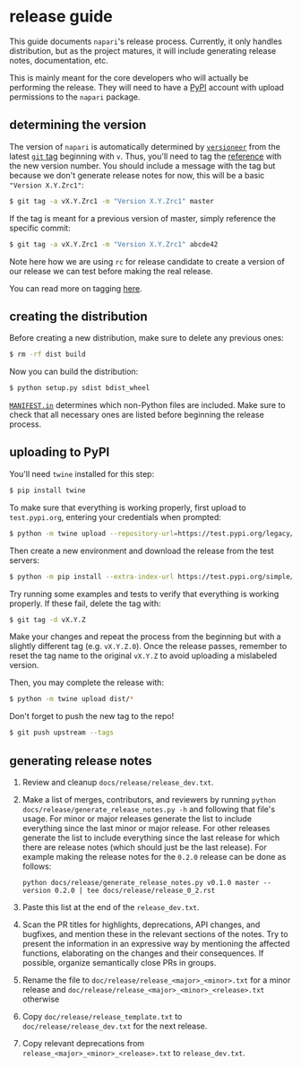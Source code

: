 # release guide

This guide documents `napari`'s release process.
Currently, it only handles distribution, but as the project matures,
it will include generating release notes, documentation, etc.

This is mainly meant for the core developers who will actually be performing the release.
They will need to have a [PyPI](https://pypi.org) account with upload permissions to the `napari` package.

## determining the version

The version of `napari` is automatically determined by [`versioneer`](https://github.com/warner/python-versioneer)
from the latest [`git` tag](https://git-scm.com/book/en/v2/Git-Basics-Tagging) beginning with `v`.
Thus, you'll need to tag the [reference](https://git-scm.com/book/en/v2/Git-Internals-Git-References) with the new version number.
You should include a message with the tag but because we don't generate release notes for now,
this will be a basic `"Version X.Y.Zrc1"`:
```bash
$ git tag -a vX.Y.Zrc1 -m "Version X.Y.Zrc1" master
```

If the tag is meant for a previous version of master, simply reference the specific commit:
```bash
$ git tag -a vX.Y.Zrc1 -m "Version X.Y.Zrc1" abcde42
```

Note here how we are using `rc` for release candidate to create a version of our release we can test
before making the real release.

You can read more on tagging [here](https://git-scm.com/book/en/v2/Git-Basics-Tagging).

## creating the distribution

Before creating a new distribution, make sure to delete any previous ones:
```bash
$ rm -rf dist build
```

Now you can build the distribution:
```bash
$ python setup.py sdist bdist_wheel
```

[`MANIFEST.in`](../MANIFEST.in) determines which non-Python files are included.
Make sure to check that all necessary ones are listed before beginning the release process.

## uploading to PyPI

You'll need `twine` installed for this step:
```bash
$ pip install twine
```

To make sure that everything is working properly, first upload to `test.pypi.org`,
entering your credentials when prompted:
```bash
$ python -m twine upload --repository-url=https://test.pypi.org/legacy/ dist/*
```

Then create a new environment and download the release from the test servers:
```bash
$ python -m pip install --extra-index-url https://test.pypi.org/simple/ napari==X.Y.Z
```

Try running some examples and tests to verify that everything is working properly.
If these fail, delete the tag with:
```bash
$ git tag -d vX.Y.Z
```

Make your changes and repeat the process from the beginning but with a slightly different tag (e.g. `vX.Y.Z.0`).
Once the release passes, remember to reset the tag name to the original `vX.Y.Z`
to avoid uploading a mislabeled version.

Then, you may complete the release with:
```bash
$ python -m twine upload dist/*
```

Don't forget to push the new tag to the repo!
```bash
$ git push upstream --tags
```

## generating release notes

1. Review and cleanup ``docs/release/release_dev.txt``.

2. Make a list of merges, contributors, and reviewers by running
   ``python docs/release/generate_release_notes.py -h`` and following that file's usage. For minor or major releases generate the list to include everything since the last minor or major release.
   For other releases generate the list to include
   everything since the last release for which there
   are release notes (which should just be the last release). For example making the release notes
   for the `0.2.0` release can be done as follows:
   ```
   python docs/release/generate_release_notes.py v0.1.0 master --version 0.2.0 | tee docs/release/release_0_2.rst
   ```

3. Paste this list at the end of the ``release_dev.txt``.

4. Scan the PR titles for highlights, deprecations, API changes,
   and bugfixes, and mention these in the relevant sections of the notes.
   Try to present the information in an expressive way by mentioning
   the affected functions, elaborating on the changes and their
   consequences. If possible, organize semantically close PRs in groups.

5. Rename the file to ``doc/release/release_<major>_<minor>.txt`` for a minor release and ``doc/release/release_<major>_<minor>_<release>.txt`` otherwise

6. Copy ``doc/release/release_template.txt`` to
   ``doc/release/release_dev.txt`` for the next release.

7. Copy relevant deprecations from ``release_<major>_<minor>_<release>.txt``
   to ``release_dev.txt``.

